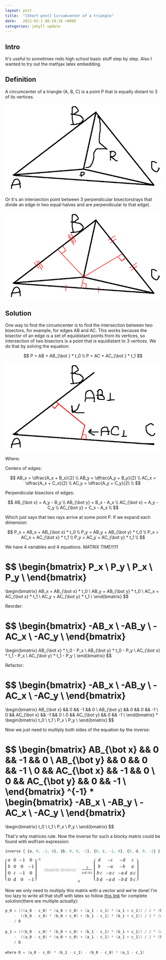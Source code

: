 ```yaml
---
layout: post
title:  "[Short post] Circumcenter of a triangle"
date:   2021-02-1 08:19:16 +0000
categories: jekyll update
---
```


<script type="text/x-mathjax-config">
  MathJax.Hub.Config({
    tex2jax: {
      skipTags: ['script', 'noscript', 'style', 'textarea', 'pre'],
      inlineMath: [['$$','$$']]
    }
  });
</script>
<script src="https://cdn.mathjax.org/mathjax/latest/MathJax.js?config=TeX-AMS-MML_HTMLorMML" type="text/javascript"></script>

## Intro

It's useful to sometimes redo high school basic stuff step by step. Also I wanted to try out the mathjax latex embedding.
 
## Definition

A circumcenter of a triangle (A, B, C) is a point P that is equally distant to 3 of its vertices.

![Figure 2](/assets/tri_1.png)  

Or it's an intersection point between 3 perpendicular bisectors(rays that divide an edge in two equal halves and are perpendicular to that edge).

![Figure 2](/assets/tri_2.png)  

## Solution

One way to find the circumcenter is to find the intersection between two bisectors, for example, for edges AB and AC. This works because the bisector of an edge is a set of equidistant points from its vertices, so intersection of two bisectors is a point that is equidistant to 3 vertices.
We do that by solving the equation:

$$
P = AB + AB_{\bot } * t_0 \\
P = AC + AC_{\bot } * t_1
$$

![Figure 2](/assets/tri_3.png)  

Where:

Centers of edges:

$$
AB_x = \dfrac{A_x + B_x}{2} \\
AB_y = \dfrac{A_y + B_y}{2} \\
AC_x = \dfrac{A_x + C_x}{2} \\
AC_y = \dfrac{A_y + C_y}{2} \\
$$

Perpendicular bisectors of edges:

$$
AB_{\bot x} = A_y - B_y \\
AB_{\bot y} = B_x - A_x \\
AC_{\bot x} = A_y - C_y \\
AC_{\bot y} = C_x - A_x \\
$$

Which just says that two rays arrive at some point P. If we expand each dimension:


$$
P_x = AB_x + AB_{\bot x} * t_0 \\
P_y = AB_y + AB_{\bot y} * t_0 \\
P_x = AC_x + AC_{\bot x} * t_1 \\
P_y = AC_y + AC_{\bot y} * t_1 \\ 
$$

We have 4 variables and 4 equations. MATRIX TIME!!!11

$$
\begin{bmatrix}
P_x \\
P_y \\
P_x \\
P_y \\ 
\end{bmatrix}
=
\begin{bmatrix}
 AB_x + AB_{\bot x} * t_0 \\
 AB_y + AB_{\bot y} * t_0 \\
 AC_x + AC_{\bot x} * t_1 \\
 AC_y + AC_{\bot y} * t_1 \\
\end{bmatrix}
$$

Reorder:

$$
\begin{bmatrix}
-AB_x \\
-AB_y \\
-AC_x \\
-AC_y \\ 
\end{bmatrix}
=
\begin{bmatrix}
AB_{\bot x} * t_0 - P_x \\
AB_{\bot y} * t_0 - P_y \\
AC_{\bot x} * t_1 - P_x \\
AC_{\bot y} * t_1 - P_y \\
\end{bmatrix}
$$

Refactor:

$$
\begin{bmatrix}
-AB_x \\
-AB_y \\
-AC_x \\
-AC_y \\ 
\end{bmatrix}
=
\begin{bmatrix}
AB_{\bot x} && 0 && -1 && 0 \\
AB_{\bot y} && 0 && 0 && -1 \\
0 && AC_{\bot x} && -1 && 0 \\
0 && AC_{\bot y} && 0 && -1 \\
\end{bmatrix}
*
\begin{bmatrix}
t_0 \\
t_1 \\
P_x \\
P_y \\
\end{bmatrix}
$$

Now we just need to multiply both sides of the equation by the inverse:

$$
\begin{bmatrix}
AB_{\bot x} && 0 && -1 && 0 \\
AB_{\bot y} && 0 && 0 && -1 \\
0 && AC_{\bot x} && -1 && 0 \\
0 && AC_{\bot y} && 0 && -1 \\
\end{bmatrix}
^{-1}
*
\begin{bmatrix}
-AB_x \\
-AB_y \\
-AC_x \\
-AC_y \\ 
\end{bmatrix}
=
\begin{bmatrix}
t_0 \\
t_1 \\
P_x \\
P_y \\
\end{bmatrix}
$$

That's why matrices rule. Now the inverse for such a blocky matrix could be found with wolfram expression:
``` js
inverse { {a, 0, -1, 0}, {b, 0, 0, -1}, {0, c, -1, 0}, {0, d, 0, -1} }
```

![Figure 2](/assets/matrix_0.gif) = ![Figure 2](/assets/matrix_1.gif) 

Now we only need to multiply this matrix with a vector and we're done! I'm too lazy to write all that stuff with latex so follow [this link](https://www.ics.uci.edu/~eppstein/junkyard/circumcenter.html) for complete solution(there are multiple actually):

```c++
p_0 = (((a_0 - c_0) * (a_0 + c_0) + (a_1 - c_1) * (a_1 + c_1)) / 2 * (b_1 - c_1) 
    -  ((b_0 - c_0) * (b_0 + c_0) + (b_1 - c_1) * (b_1 + c_1)) / 2 * (a_1 - c_1)) 
    / D

p_1 = (((b_0 - c_0) * (b_0 + c_0) + (b_1 - c_1) * (b_1 + c_1)) / 2 * (a_0 - c_0)
    -  ((a_0 - c_0) * (a_0 + c_0) + (a_1 - c_1) * (a_1 + c_1)) / 2 * (b_0 - c_0))
    / D

where D = (a_0 - c_0) * (b_1 - c_1) - (b_0 - c_0) * (a_1 - c_1)
```
